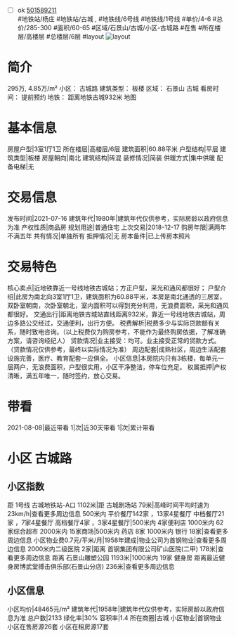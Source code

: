 - [ ] ok [501589211](https://bj.5i5j.com/ershoufang/501589211.html)  
 #地铁站/杨庄 #地铁站/古城 ,  #地铁线/6号线 #地铁线/1号线
#单价/4-6 #总价/285-300 #面积/60-65   #区域/石景山/古城/小区-古城路 #在售 #所在楼层/高楼层 #总楼层/6层 #layout 
![layout](http://image2a.5i5j.com/bdir/layout/6d9a0840f6ad4caf8c032eded1cebd68.jpg_P5.jpg) 
# 简介 
 295万,  4.85万/m² 
小区： 古城路
建筑类型： 板楼
区域： 石景山 古城
看房时间： 提前预约
地铁： 距离地铁古城932米 地图
# 基本信息 
 房屋户型|3室1厅1卫
所在楼层|高楼层/6层
建筑面积|60.88平米
户型结构|平层
建筑类型|板楼
房屋朝向|南北
建筑结构|砖混
装修情况|简装
供暖方式|集中供暖
配备电梯|无
# 交易信息 
 发布时间|2021-07-16
建筑年代|1980年|建筑年代仅供参考，实际房龄以政府信息为准
产权性质|商品房
规划用途|普通住宅
上次交易|2018-12-17
购房年限|满两年不满五年
共有情况|单独所有
抵押情况|无
房本备件|已上传房本照片
# 交易特色 
 核心卖点|近地铁靠近一号线地铁古城站；方正户型，采光和通风都很好；
户型介绍|此房为南北向3室1厅1卫，建筑面积为60.88平米，本房是南北通透的三居室，双卧室朝南，次卧室朝北，室内面积可以得到充分利用，无浪费面积，采光和通风都很好。
交通出行|距离地铁古城站直线距离932米，靠近一号线地铁古城站，周边多路公交经过，交通便利，出行方便。
税费解析|税费多少与实际贷款额有关系，随时致电咨询。（以上税费仅为购房参考，不能作为最终购房依据，了解准确方案，请咨询经纪人）
贷款情况|业主接受：均可。业主接受正常的贷款方式。（贷款情况仅供参考，最终以实际情况为准）
周边配套|成熟社区，周边生活配套设施完善，医疗、教育配套一应俱全。
小区信息|本房院内只有3栋楼，每单元一层两户，无浪费面积，户型很实用，小区干净整洁，停车位充足。
权属抵押|产权清晰，满五年唯一，随时签约，放心交易。
# 带看 
 2021-08-08|最近带看	 1|次|近30天带看	 1|次|累计带看
# 小区 古城路
## 小区指数 
 距 1号线 古城地铁站-A口 1102米|距 古城剧场站 79米|高峰时间平均时速为23km/h|查看更多周边信息
500米内 平价餐厅142家 ，13家4星餐厅
中档餐厅21家 ，7家4星餐厅
高档餐厅4家 ，3家4星餐厅|500米内 4家便利店
1000米内 62家综合超市
2000米内 15家商场|500米内 药店 8家
1000米内 银行 18家|查看更多周边信息
小区物业费0.7元/平米/月|1958年建成|物业公司为首钢物业|查看更多周边信息
2000米内二级医院 2家|距离 首钢集团有限公司矿山医院(二甲)  178米|查看更多周边信息
距离 石景山雕塑公园 1193米|1000米内 19家 健身房
距离最近健身房博武堂搏击俱乐部(石景山分店) 236米|查看更多周边信息
## 小区信息 
 小区均价|48465元/m²
建筑年代|1958年|建筑年代仅供参考，实际房龄以政府信息为准
总户数|2133
绿化率|30%
容积率|1.4
所在商圈|古城
小区物业|首钢物业
小区在售房源26套
小区在租房源17套
